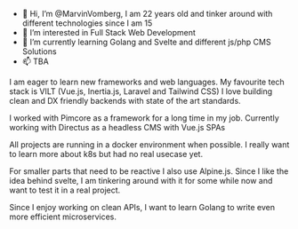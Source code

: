- 👋 Hi, I’m @MarvinVomberg, I am 22 years old and tinker around with different technologies since I am 15
- 👀 I’m interested in Full Stack Web Development
- 🌱 I’m currently learning Golang and Svelte and different js/php CMS Solutions
- 📫 TBA

I am eager to learn new frameworks and web languages.
My favourite tech stack is VILT (Vue.js, Inertia.js, Laravel and Tailwind CSS)
I love building clean and DX friendly backends with state of the art standards.

I worked with Pimcore as a framework for a long time in my job.
Currently working with Directus as a headless CMS with Vue.js SPAs

All projects are running in a docker environment when possible.
I really want to learn more about k8s but had no real usecase yet.

For smaller parts that need to be reactive I also use Alpine.js.
Since I like the idea behind svelte, I am tinkering around with it for some while now and want to test it in a real project.

Since I enjoy working on clean APIs, I want to learn Golang to write even more efficient microservices.
